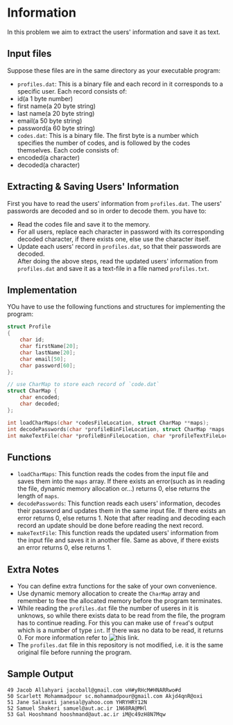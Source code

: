 # Information
In this problem we aim to extract the users' information and save it as text.
## Input files
Suppose these files are in the same directory as your executable program:  
+ `profiles.dat`: This is a binary file and each record in it corresponds to a 
specific user. Each record consists of:  
+ id(a 1 byte number)
+ first name(a 20 byte string)
+ last name(a 20 byte string)
+ email(a 50 byte string)
+ password(a 60 byte string)
+ `codes.dat`: This is a binary file. The first byte is a number which 
specifies the number of codes, and is followed by the codes themselves. 
Each code consists of:  
+ encoded(a character)
+ decoded(a character)
## Extracting & Saving Users' Information
First you have to read the users' information from `profiles.dat`. The users' 
passwords are decoded and so in order to decode them. you have to:  
+ Read the codes file and save it to the memory.
+ For all users, replace each character in password with its corresponding 
decoded character, if there exists one, else use the character itself.
+ Update each users' record in `profiles.dat`, so that their passwords are 
decoded.  
After doing the above steps, read the updated users' information from 
`profiles.dat` and save it as a text-file in a file named `profiles.txt`.  
## Implementation
YOu have to use the following functions and structures for implementing the 
program:  
```C
struct Profile
{
    char id;
    char firstName[20];
    char lastName[20];
    char email[50];
    char password[60];
};

// use CharMap to store each record of `code.dat`
struct CharMap {
    char encoded;
    char decoded;
};

int loadCharMaps(char *codesFileLocation, struct CharMap **maps);
int decodePasswords(char *profileBinFileLocation, struct CharMap *maps, int mapsCount);
int makeTextFile(char *profileBinFileLocation, char *profileTextFileLocation);
```
## Functions
+ `loadCharMaps`: This function reads the codes from the input file and saves 
them into the `maps` array. If there exists an error(such as in reading the 
file, dynamic memory allocation or...) returns 0, else returns the length of 
`maps`.
+ `decodePasswords`: This function reads each users' information, decodes their
 password and updates them in the same input file. If there exists an error 
returns 0, else returns 1. Note that after reading and decoding each record an
 update should be done before reading the next record.
+ `makeTextFile`: This function reads the updated users' information from the 
input file and saves it in another file. Same as above, if there exists an 
error returns 0, else returns 1.
## Extra Notes
+ You can define extra functions for the sake of your own convenience.
+ Use dynamic memory allocation to create the `CharMap` array and remember to 
free the allocated memory before the program terminates.
+ While reading the `profiles.dat` file the number of useres in it is unknows, 
so while there exists data to be read from the file, the program has to 
continue reading. For this you can make use of `fread`'s output which is a 
number of type `int`. If there was no data to be read, it returns 0. For more 
information refer to ![this link](https://en.cppreference.com/w/cpp/io/c/fread).
+ The `profiles.dat` file in this repository is not modified, i.e. it is the 
same original file before running the program.
## Sample Output
```
49 Jacob Allahyari jacoball@gmail.com vH#yRHcM#HNARRwo#d
50 Scarlett Mohammadpour sc.mohammadpour@gmail.com Akjd4qnR@oxi
51 Jane Salavati janesal@yahoo.com YHRYHRY12N
52 Samuel Shakeri samuel@aut.ac.ir 1N68RA@MHl
53 Gal Hooshmand hooshmand@aut.ac.ir iM@c49zH8N7Mqw
```
